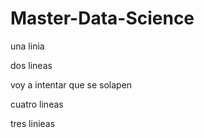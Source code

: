 # Master-Data-Science

una linia

dos lineas

voy a intentar que se solapen

cuatro lineas

tres linieas 
